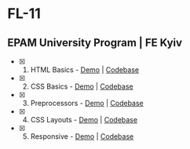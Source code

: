# FL-11

## EPAM University Program | FE Kyiv

- [x] 1. HTML Basics - [Demo](https://romanovaleksander.github.io/FL-11/FL11_HW1/homework/) | [Codebase](https://github.com/RomanovAleksander/FL-11/blob/master/FL11_HW1/homework/index.html)
- [x] 2. CSS Basics - [Demo](https://romanovaleksander.github.io/FL-11/FL11_HW2/homework/) | [Codebase](https://github.com/RomanovAleksander/FL-11/blob/master/FL11_HW2/homework/css/style.css)
- [x] 3. Preprocessors - [Demo](https://romanovaleksander.github.io/FL-11/FL11_HW3/homework/) | [Codebase](https://github.com/RomanovAleksander/FL-11/blob/master/FL11_HW3/homework/scss/)
- [x] 4. CSS Layouts - [Demo](https://romanovaleksander.github.io/FL-11/FL11_HW4/homework/) | [Codebase](https://github.com/RomanovAleksander/FL-11/blob/master/FL11_HW4/homework/)
- [x] 5. Responsive - [Demo](https://romanovaleksander.github.io/FL-11/FL11_HW5/homework/) | [Codebase](https://github.com/RomanovAleksander/FL-11/blob/master/FL11_HW5/homework/)
